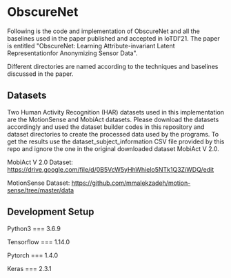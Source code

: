 # ObscureNet
Following is the code and implementation of ObscureNet and all the baselines used in the paper published and accepted in IoTDI'21. The paper is entitled "ObscureNet: Learning Attribute-invariant Latent Representationfor Anonymizing Sensor Data".

Different directories are named according to the techniques and baselines discussed in the paper.

## Datasets
Two Human Activity Recognition (HAR) datasets used in this implementation are the MotionSense and MobiAct datasets. Please download the datasets accordingly and used the dataset builder codes in this repository and dataset directories to create the processed data used by the programs. To get the results use the dataset_subject_information CSV file provided by this repo and ignore the one in the original downloaded dataset MobiAct V 2.0.

MobiAct V 2.0 Dataset: https://drive.google.com/file/d/0B5VcW5yHhWhielo5NTk1Q3ZiWDQ/edit

MotionSense Dataset: https://github.com/mmalekzadeh/motion-sense/tree/master/data

## Development Setup
Python3 === 3.6.9

Tensorflow === 1.14.0

Pytorch === 1.4.0

Keras === 2.3.1
